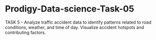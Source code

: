 # Prodigy-Data-science-Task-05
TASK 5 - Analyze traffic accident data to identify patterns related to road conditions, weather, and time of day. Visualize accident hotspots and contributing factors.
